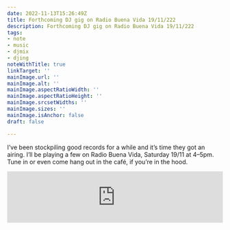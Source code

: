 ```yaml
---
date: 2022-11-13T15:26:49Z
title: Forthcoming DJ gig on Radio Buena Vida 19/11/222
description: Forthcoming DJ gig on Radio Buena Vida 19/11/222
tags:
- note
- music
- djmix
- djing
noteWithTitle: true
linkTarget: ''
mainImage.url: ''
mainImage.alt: ''
mainImage.aspectRatioWidth: ''
mainImage.aspectRatioHeight: ''
mainImage.srcsetWidths: ''
mainImage.sizes: ''
mainImage.isAnchor: false
draft: false

---
```

I’ve been stockpiling good records for a while and it’s time they got an airing. I’ll be playing a few on Radio Buena Vida, Saturday 19/11 at 4–5pm. Tune in or even come hang out in the café, if you’re in the hood.

<iframe 
title="Terry by Nahash" 
style="border: 0; width: 100%; height: 120px;" 
src="https://bandcamp.com/EmbeddedPlayer/album=2825939476/size=large/bgcol=ffffff/linkcol=0687f5/tracklist=false/artwork=small/track=3333430384/transparent=true/" seamless><a href="http://firecrackerrecordings.bandcamp.com/album/firec027lp-the-sorrow-of-derdriu">Terry by Nahash</a></iframe>